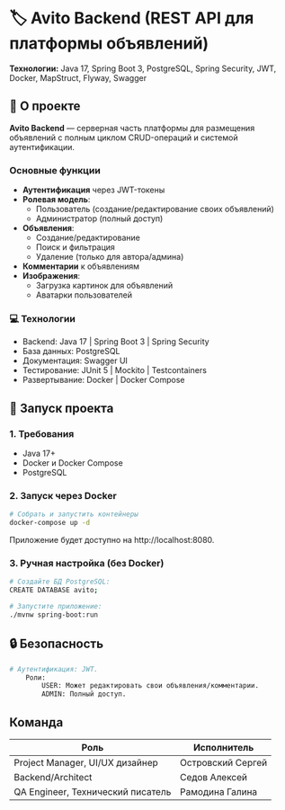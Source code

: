 # 🏷️ Avito Backend (REST API для платформы объявлений)

**Технологии:** Java 17, Spring Boot 3, PostgreSQL, Spring Security, JWT, Docker, MapStruct, Flyway, Swagger  

## 🚀 О проекте

**Avito Backend** — серверная часть платформы для размещения объявлений с полным циклом CRUD-операций и системой аутентификации.

### Основные функции
- **Аутентификация** через JWT-токены
- **Ролевая модель**:
    - Пользователь (создание/редактирование своих объявлений)
    - Администратор (полный доступ)
- **Объявления**:
    - Создание/редактирование
    - Поиск и фильтрация
    - Удаление (только для автора/админа)
- **Комментарии** к объявлениям
- **Изображения**:
    - Загрузка картинок для объявлений
    - Аватарки пользователей

### 💻 Технологии

- Backend: Java 17 | Spring Boot 3 | Spring Security
- База данных: PostgreSQL
- Документация: Swagger UI
- Тестирование: JUnit 5 | Mockito | Testcontainers
- Развертывание: Docker | Docker Compose


## 🚀 Запуск проекта
### 1. Требования
- Java 17+
- Docker и Docker Compose
- PostgreSQL

### 2. Запуск через Docker
```bash
# Собрать и запустить контейнеры
docker-compose up -d
```
Приложение будет доступно на http://localhost:8080.

### 3. Ручная настройка (без Docker)
```bash
# Создайте БД PostgreSQL:
CREATE DATABASE avito;
```
```bash
# Запустите приложение:
./mvnw spring-boot:run
```

## 🔒 Безопасность
```bash
# Аутентификация: JWT.
    Роли:
        USER: Может редактировать свои объявления/комментарии.
        ADMIN: Полный доступ.
```
## Команда

| Роль                              | Исполнитель          |
|-----------------------------------|---------------------|
| Project Manager, UI/UX дизайнер   | Островский Сергей   |
| Backend/Architect                 | Седов Алексей       |
| QA Engineer, Технический писатель | Рамодина Галина     |
